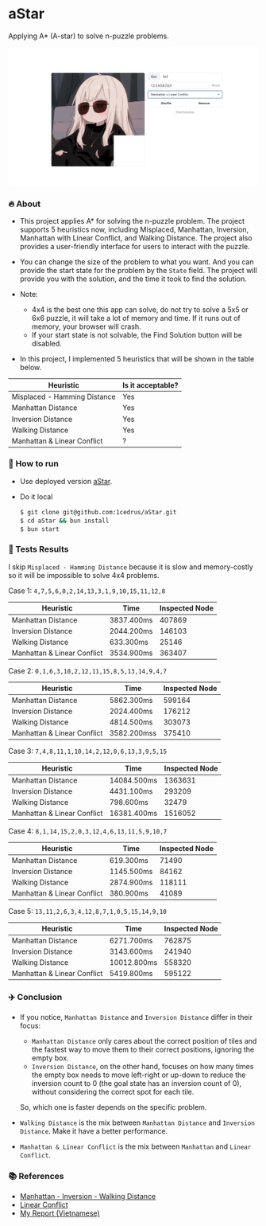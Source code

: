 # aStar
Applying A* (A-star) to solve n-puzzle problems.

![Demo](https://github.com/1cedrus/aStar/blob/main/assets/demo.gif)

### 🔥 About 
- This project applies A* for solving the n-puzzle problem. The project supports 5 heuristics now, including Misplaced, Manhattan, Inversion, Manhattan with Linear Conflict, and Walking Distance. The project also provides a user-friendly interface for users to interact with the puzzle.
- You can change the size of the problem to what you want. And you can provide the start state for the problem by the `State` field. The project will provide you with the solution, and the time it took to find the solution.

- Note:

  - 4x4 is the best one this app can solve, do not try to solve a 5x5 or 6x6 puzzle, it will take a lot of memory and time. If it runs out of memory, your browser will crash.  
  - If your start state is not solvable, the Find Solution button will be disabled.


- In this project, I implemented 5 heuristics that will be shown in the table below.
  
| Heuristic    | Is it acceptable? |
| -------- | ------- |
| Misplaced - Hamming Distance  | Yes    |
| Manhattan Distance | Yes     |
| Inversion Distance | Yes     |
| Walking Distance    | Yes    |
| Manhattan & Linear Conflict    | ?    |

### 💨 How to run

- Use deployed version [aStar](https://puvizualize.netlify.app/).
- Do it local

  ```bash
  $ git clone git@github.com:1cedrus/aStar.git
  $ cd aStar && bun install
  $ bun start
  ```


### 🚗 Tests Results

I skip `Misplaced - Hamming Distance` because it is slow and memory-costly so it will be impossible to solve 4x4 problems.


Case 1: `4,7,5,6,0,2,14,13,3,1,9,10,15,11,12,8`

| Heuristic    | Time | Inspected Node |
| -------- | ------- | ------- |
| Manhattan Distance | 3837.400ms | 407869 |
| Inversion Distance | 2044.200ms  | 146103 | 
| Walking Distance | 633.300ms | 25146 |
| Manhattan & Linear Conflict | 3534.900ms | 363407 |

Case 2: `0,1,6,3,10,2,12,11,15,8,5,13,14,9,4,7`

| Heuristic    | Time | Inspected Node |
| -------- | ------- | ------- |
| Manhattan Distance | 5862.300ms | 599164 |
| Inversion Distance | 2024.400ms  | 176212 | 
| Walking Distance | 4814.500ms | 303073 |
| Manhattan & Linear Conflict | 3582.200mss | 375410 |

Case 3: `7,4,8,11,1,10,14,2,12,0,6,13,3,9,5,15`

| Heuristic    | Time | Inspected Node |
| -------- | ------- | ------- |
| Manhattan Distance | 14084.500ms | 1363631 |
| Inversion Distance | 4431.100ms  | 293209 | 
| Walking Distance | 798.600ms | 32479 |
| Manhattan & Linear Conflict | 16381.400ms | 1516052 |

Case 4: `8,1,14,15,2,0,3,12,4,6,13,11,5,9,10,7`

| Heuristic    | Time | Inspected Node |
| -------- | ------- | ------- |
| Manhattan Distance | 619.300ms | 71490 |
| Inversion Distance | 1145.500ms  | 84162 | 
| Walking Distance | 2874.900ms | 118111 |
| Manhattan & Linear Conflict | 380.900ms | 41089 |

Case 5: `13,11,2,6,3,4,12,8,7,1,0,5,15,14,9,10`

| Heuristic    | Time | Inspected Node |
| -------- | ------- | ------- |
| Manhattan Distance | 6271.700ms | 762875 |
| Inversion Distance | 3143.600ms  | 241940 | 
| Walking Distance | 10012.800ms | 558320 |
| Manhattan & Linear Conflict | 5419.800ms | 595122 |

### ✈️ Conclusion

- If you notice, `Manhattan Distance` and `Inversion Distance` differ in their focus:
  - `Manhattan Distance` only cares about the correct position of tiles and the fastest way to move them to their correct positions, ignoring the empty box.
  - `Inversion Distance`, on the other hand, focuses on how many times the empty box needs to move left-right or up-down to reduce the inversion count to 0 (the goal state has an inversion count of 0), without considering the correct spot for each tile.

  So, which one is faster depends on the specific problem.

- `Walking Distance` is the mix between `Manhattan Distance` and `Inversion Distance`. Make it have a better performance.
- `Manhattan & Linear Conflict` is the mix between `Manhattan` and `Linear Conflict`.

### 📚 References
- [Manhattan - Inversion - Walking Distance](https://michael.kim/blog/puzzle)
- [Linear Conflict](https://cse.sc.edu/~mgv/csce580sp15/gradPres/HanssonMayerYung1992.pdf)
- [My Report (Vietnamese)](https://github.com/1cedrus/aStar/blob/main/assets/report.pdf)
